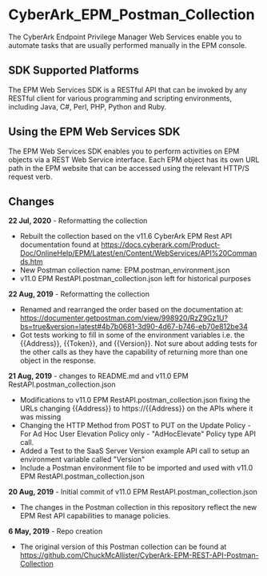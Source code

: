 # CyberArk_EPM_Postman_Collection
The CyberArk Endpoint Privilege Manager Web Services enable you to automate tasks that are usually performed manually in the EPM console.

## SDK Supported Platforms
The EPM Web Services SDK is a RESTful API that can be invoked by any RESTful client for various programming and scripting environments, including Java, C#, Perl, PHP, Python and Ruby.

## Using the EPM Web Services SDK
The EPM Web Services SDK enables you to perform activities on EPM objects via a REST Web Service interface. Each EPM object has its own URL path in the EPM website that can be accessed using the relevant HTTP/S request verb.

## Changes
**22 Jul, 2020** - Reformatting the collection 
- Rebuilt the collection based on the v11.6 CyberArk EPM Rest API documentation found at https://docs.cyberark.com/Product-Doc/OnlineHelp/EPM/Latest/en/Content/WebServices/API%20Commands.htm
- New Postman collection name: EPM.postman_environment.json
- v11.0 EPM RestAPI.postman_collection.json left for historical purposes

**22 Aug, 2019** - Reformatting the collection
- Renamed and rearranged the order based on the documentation at: https://documenter.getpostman.com/view/998920/RzZ9Gz1U?bs=true&version=latest#4b7b0681-3d90-4d67-b746-eb70e812be34
- Got tests working to fill in some of the environment variables i.e. the {{Address}}, {{Token}}, and {{Version}}. Not sure about adding tests for the other calls as they have the capability of returning more than one object in the response.

**21 Aug, 2019** - changes to README.md and v11.0 EPM RestAPI.postman_collection.json
- Modifications to v11.0 EPM RestAPI.postman_collection.json fixing the URLs changing {{Address}} to https://{{Address}} on the APIs where it was missing
- Changing the HTTP Method from POST to PUT on the Update Policy - For Ad Hoc User Elevation Policy only - "AdHocElevate" Policy type API call.
- Added a Test to the SaaS Server Version example API call to setup an environment variable called "Version"
- Include a Postman environment file to be imported and used with v11.0 EPM RestAPI.postman_collection.json

**20 Aug, 2019** - Initial commit of v11.0 EPM RestAPI.postman_collection.json
- The changes in the Postman collection in this repository reflect the new EPM Rest API capabilities to manage policies.

**6 May, 2019** - Repo creation
- The original version of this Postman collection can be found at https://github.com/ChuckMcAllister/CyberArk-EPM-REST-API-Postman-Collection
